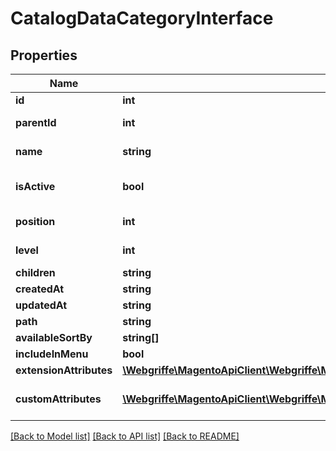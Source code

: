 # CatalogDataCategoryInterface

## Properties
Name | Type | Description | Notes
------------ | ------------- | ------------- | -------------
**id** | **int** |  | [optional] 
**parentId** | **int** | Parent category ID | [optional] 
**name** | **string** | Category name | 
**isActive** | **bool** | Whether category is active | [optional] 
**position** | **int** | Category position | [optional] 
**level** | **int** | Category level | [optional] 
**children** | **string** |  | [optional] 
**createdAt** | **string** |  | [optional] 
**updatedAt** | **string** |  | [optional] 
**path** | **string** |  | [optional] 
**availableSortBy** | **string[]** |  | [optional] 
**includeInMenu** | **bool** |  | [optional] 
**extensionAttributes** | [**\Webgriffe\MagentoApiClient\Webgriffe\MagentoApiClient\Model\CatalogDataCategoryExtensionInterface**](CatalogDataCategoryExtensionInterface.md) |  | [optional] 
**customAttributes** | [**\Webgriffe\MagentoApiClient\Webgriffe\MagentoApiClient\Model\FrameworkAttributeInterface[]**](FrameworkAttributeInterface.md) | Custom attributes values. | [optional] 

[[Back to Model list]](../README.md#documentation-for-models) [[Back to API list]](../README.md#documentation-for-api-endpoints) [[Back to README]](../README.md)


